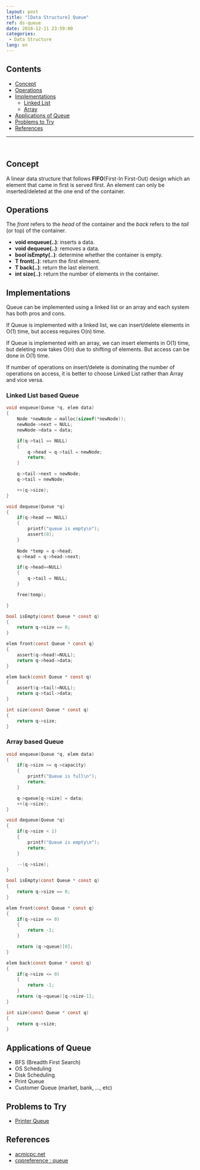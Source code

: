 ```yaml
---
layout: post
title: "[Data Structure] Queue"
ref: ds-queue
date: 2018-12-11 23:59:00
categories: 
 - Data Structure
lang: en
---
```


## Contents
- <a href="#concept">Concept</a>
- <a href="#op">Operations</a>
- <a href="#implementation">Implementations</a>
  * <a href="#linkedlist">Linked List</a>
  * <a href="#array">Array</a>
- <a href="#app">Applications of Queue</a>
- <a href="#problem">Problems to Try</a>
- <a href="#ref">References</a>
<hr />
<br />

## Concept <a id="concept"></a>
A linear data structure that follows **FIFO**(First-In First-Out) design which an element that
came in first is served first. An element can only be inserted/deleted at the one end of the container.

## Operations <a id="op"></a>
The *front* refers to the *head* of the container and the *back* refers to the *tail* (or top) of the container.
 - **void enqueue(..)**: inserts a data.
 - **void dequeue(..)**: removes a data.
 - **bool isEmpty(..)**: determine whether the container is empty.
 - **T front(..)**: return the first elmeent.
 - **T back(..)**: return the last element.
 - **int size(..)**: return the number of elements in the container.

## Implementations <a id="implementation"></a>
Queue can be implemented using a linked list or an array and each system has both pros and cons.

If Queue is implemented with a linked list,
we can insert/delete elements in O(1) time, but access requires O(n) time.

If Queue is implemented with an array,
we can insert elements in O(1) time, but
deleting now takes O(n) due to shifting of elements.
But access can be done in O(1) time.

If number of operations on insert/delete is dominating the number of operations on access, it is better to choose Linked List rather than Array and vice versa.
 
### Linked List based Queue  <a id="linkedlist"></a>

```c
void enqueue(Queue *q, elem data)
{
	Node *newNode = malloc(sizeof(*newNode));
	newNode->next = NULL;
	newNode->data = data;

	if(q->tail == NULL)
	{
		q->head = q->tail = newNode;
		return;
	}

	q->tail->next = newNode;
	q->tail = newNode;

	++(q->size);
}

void dequeue(Queue *q)
{
	if(q->head == NULL)
	{
		printf("queue is empty\n");
		assert(0);
	}
	
	Node *temp = q->head;
	q->head = q->head->next;

	if(q->head==NULL)
	{
		q->tail = NULL;
	}

	free(temp);

}

bool isEmpty(const Queue * const q)
{
	return q->size == 0;
}

elem front(const Queue * const q)
{
	assert(q->head!=NULL);
	return q->head->data;
}

elem back(const Queue * const q)
{
	assert(q->tail!=NULL);
	return q->tail->data;
}

int size(const Queue * const q)
{
	return q->size;
}
```

### Array based Queue <a id="array"></a>

```c
void enqueue(Queue *q, elem data)
{
	if(q->size >= q->capacity)
	{
		printf("Queue is full\n");
		return;
	}

	q->queue[q->size] = data;
	++(q->size);
}

void dequeue(Queue *q)
{
	if(q->size < 1)
	{
		printf("Queue is empty\n");
		return;
	}

	--(q->size);
}

bool isEmpty(const Queue * const q)
{
	return q->size == 0;
}

elem front(const Queue * const q)
{
	if(q->size <= 0)
	{
		return -1;
	}

	return (q->queue)[0];
}

elem back(const Queue * const q)
{
	if(q->size <= 0)
	{
		return -1;
	}
	return (q->queue)[q->size-1];
}

int size(const Queue * const q)
{
	return q->size;
}
```

## Applications of Queue <a id="app"></a>
- BFS (Breadth First Search)
- OS Scheduling
- Disk Scheduling
- Print Queue
- Customer Queue (market, bank, ..., etc)

## Problems to Try <a id="problem"></a>
- [Printer Queue](https://www.acmicpc.net/problem/1966)

## References <a id="ref"></a>
- [acmicpc.net](https://www.acmicpc.net/)
- [cppreference : queue](https://en.cppreference.com/w/cpp/container/queue)
